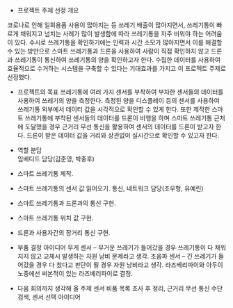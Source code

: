 - 프로젝트 주제 선정 개요
     
 코로나로 인해 일회용품 사용이 많아지는 등 쓰레기 배출이 많아지면서, 쓰레기통이 빠르게 채워지고 넘치는 사례가 많이 발생함에 따라 쓰레기통을 자주 비워야 하는 어려움이 있다. 수시로 쓰레기통을 확인하기에는 인력과 시간 소모가 많아지면서 이를 해결할 수 있는 방안으로 스마트 쓰레기통과 드론을 사용하여 사람이 직접 확인하지 않고 드론과 쓰레기통이 통신하여 쓰레기통의 양을 확인하고자 한다.
수집한 데이터를 사용하여 효율적으로 수거하는 시스템을 구축할 수 있다는 기대효과를 가지고 이 프로젝트 주제로 선정했다.
 
  - 프로젝트의 목표 
 쓰레기통에 여러 가지 센서를 부착하여 부차한 센서들의 데이터를 사용하여 쓰레기의 양을 측정한다. 측정된 양을 디스플레이 등의 센서를 사용하여 쓰레기통 외부에서 데이터 값을 시각적으로 확인할 수 있게 한다.
 또한 제작한 스마트 쓰레기통에 부착된 센서들의 데이터를 드론이 비행을 하며 스마트 쓰레기통 근처에 도달했을 경우 근거리 무선 통신을 활용하여 센서의 데이터를 드론이 받고자 한다. 드론이 받은 데이터 값을 거리와 상관없이 실시간으로 확인할 수 있고자 한다.

  - 역할 분담   
  임베디드 담당(김준영, 박중후)
   - 스마트 쓰레기통 제작.
   - 스마트 쓰레기통의 센서 값 읽어오기.
  통신, 네트워크 담당(조우형, 유예린)
   - 스마트 쓰레기통과 드론과의 통신 구현.
   - 스마트 쓰레기통 위치 값 구현.
   - 드론과 사용자간의 장거리 통신 구현.

  - 부품 결정 아이디어
  무게 센서 – 무거운 쓰레기가 들어갔을 경우 쓰레기통이 다 채워지지 않고 교체시 발생하는 자원 낭비 문제라고 생각.
  초음파 센서 – 긴 쓰레기가 들어갔을 경우 다 찼다고 판단이 될 경우 자원 낭비라고 생각.
  라즈베리파이와 아두이노중에선 써본적이 있는 라즈베리파이로 결정.

  - 다음 회의까지 생각해 올 주제
  센서 비품 목록 조사 후 정리, 근거리 무선 통신 수단 검색, 센서 선택 아이디어
